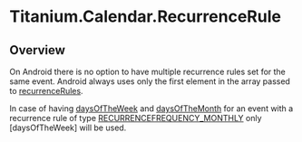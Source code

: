 # Titanium.Calendar.RecurrenceRule

<TypeHeader/>

## Overview

On Android there is no option to have multiple recurrence rules set for the same event.
Android always uses only the first element in the array passed to [recurrenceRules](Titanium.Calendar.Event.recurrenceRules).

In case of having [daysOfTheWeek](Titanium.Calendar.RecurrenceRule.daysOfTheWeek) and [daysOfTheMonth](Titanium.Calendar.RecurrenceRule.daysOfTheWeek)
for an event with a recurrence rule of type [RECURRENCEFREQUENCY_MONTHLY](Titanium.Calendar.RECURRENCEFREQUENCY_MONTHLY) only
[daysOfTheWeek] will be used.

<ApiDocs/>
